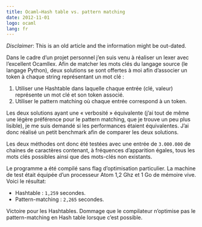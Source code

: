 ```yaml
---
title: Ocaml—Hash table vs. pattern matching
date: 2012-11-01
logo: ocaml
lang: fr
---
```


*Disclaimer*: This is an old article and the information might be out-dated.

Dans le cadre d’un projet personnel j’en suis venu à réaliser un
lexer avec l’excellent Ocamllex. Afin de matcher les mots clés du
langage source (le langage Python), deux solutions se sont offertes à
moi afin d’associer un token à chaque string représentant un mot
clé :

1. Utiliser une Hashtable dans laquelle chaque entrée (clé, valeur) représente un mot clé et son token associé.
2. Utiliser le pattern matching où chaque entrée correspond à un token.

Les deux solutions ayant une « verbosité » équivalente (j’ai tout
de même une légère préférence pour le pattern matching, que je
trouve un peu plus lisible), je me suis demandé si les performances
étaient équivalentes. J’ai donc réalisé un petit benchmark afin de
comparer les deux solutions.

Les deux méthodes ont donc été testées avec une entrée de `3.000.000`
de chaines de caractères contenant, à fréquences d’apparition
égales, tous les mots clés possibles ainsi que des mots-clés non
existants.

Le programme a été compilé sans flag d’optimisation particulier. La
machine de test était équipée d’un processeur Atom 1,2 Ghz et 1 Go
de mémoire vive. Voici le résultat:

* Hashtable :  `1,259` secondes.
* Pattern-matching : `2,265` secondes.

Victoire pour les Hashtables. Dommage que le compilateur n’optimise
pas le pattern-matching en Hash table lorsque c’est possible.
